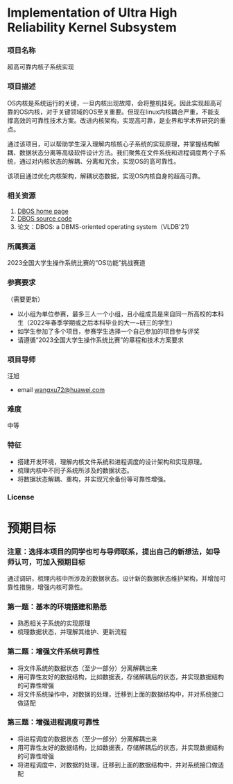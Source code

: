 # Implementation of Ultra High Reliability Kernel Subsystem

### 项目名称

超高可靠内核子系统实现

### 项目描述

OS内核是系统运行的关键，一旦内核出现故障，会将整机挂死。因此实现超高可靠的OS内核，对于关键领域的OS至关重要。但现在linux内核耦合严重，不能支撑高效的可靠性技术方案。改进内核架构，实现高可靠，是业界和学术界研究的重点。

通过该项目，可以帮助学生深入理解内核核心子系统的实现原理，并掌握结构解耦、数据状态分离等高级软件设计方法。我们聚焦在文件系统和进程调度两个子系统，通过对内核状态的解耦、分离和冗余，实现OS的高可靠性。

该项目通过优化内核架构，解耦状态数据，实现OS内核自身的超高可靠。


### 相关资源

1. [DBOS home page](https://dbos-project.github.io/)
2. [DBOS source code](https://github.com/DBOS-project)
3. 论文：DBOS: a DBMS-oriented operating system（VLDB'21)

### 所属赛道

2023全国大学生操作系统比赛的“OS功能”挑战赛道

### 参赛要求

（需要更新）

- 以小组为单位参赛，最多三人一个小组，且小组成员是来自同一所高校的本科生（2022年春季学期或之后本科毕业的大一~研三的学生）
- 如学生参加了多个项目，参赛学生选择一个自己参加的项目参与评奖
- 请遵循“2023全国大学生操作系统比赛”的章程和技术方案要求

### 项目导师

汪旭

- email wangxu72@huawei.com

### 难度

中等

### 特征

- 搭建开发环境，理解内核文件系统和进程调度的设计架构和实现原理。
- 梳理内核中不同子系统所涉及的数据状态。
- 将数据状态解耦、重构，并实现冗余备份等可靠性增强。


### License

# 预期目标

### 注意：选择本项目的同学也可与导师联系，提出自己的新想法，如导师认可，可加入预期目标

通过调研，梳理内核中所涉及的数据状态。设计新的数据状态维护架构，并增加可靠性措施，增强内核可靠性。

### 第一题：基本的环境搭建和熟悉

- 熟悉相关子系统的实现原理
- 梳理数据状态，并理解其维护、更新流程

### 第二题：增强文件系统可靠性

- 将文件系统的数据状态（至少一部分）分离解耦出来
- 用可靠性友好的数据结构，比如数据表，存储解耦后的状态，并实现数据结构的可靠性增强
- 将文件系统操作中，对数据的处理，迁移到上面的数据结构中，并对系统接口做适配

### 第三题：增强进程调度可靠性

- 将进程调度的数据状态（至少一部分）分离解耦出来
- 用可靠性友好的数据结构，比如数据表，存储解耦后的状态，并实现数据结构的可靠性增强
- 将进程调度中，对数据的处理，迁移到上面的数据结构中，并对系统接口做适配


